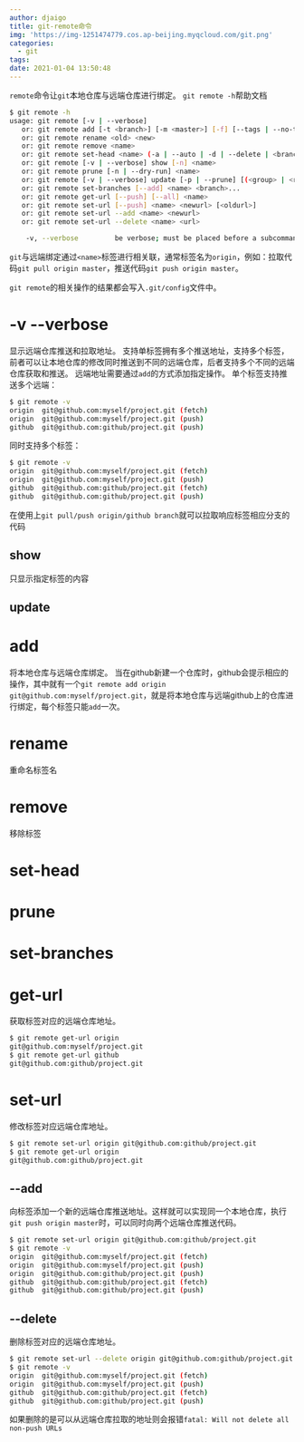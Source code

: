 ```yaml
---
author: djaigo
title: git-remote命令
img: 'https://img-1251474779.cos.ap-beijing.myqcloud.com/git.png'
categories:
  - git
tags:
date: 2021-01-04 13:50:48
---
```


`remote`命令让`git`本地仓库与远端仓库进行绑定。
`git remote -h`帮助文档
```sh
$ git remote -h 
usage: git remote [-v | --verbose]
   or: git remote add [-t <branch>] [-m <master>] [-f] [--tags | --no-tags] [--mirror=<fetch|push>] <name> <url>
   or: git remote rename <old> <new>
   or: git remote remove <name>
   or: git remote set-head <name> (-a | --auto | -d | --delete | <branch>)
   or: git remote [-v | --verbose] show [-n] <name>
   or: git remote prune [-n | --dry-run] <name>
   or: git remote [-v | --verbose] update [-p | --prune] [(<group> | <remote>)...]
   or: git remote set-branches [--add] <name> <branch>...
   or: git remote get-url [--push] [--all] <name>
   or: git remote set-url [--push] <name> <newurl> [<oldurl>]
   or: git remote set-url --add <name> <newurl>
   or: git remote set-url --delete <name> <url>

    -v, --verbose         be verbose; must be placed before a subcommand
```

`git`与远端绑定通过`<name>`标签进行相关联，通常标签名为`origin`，例如：拉取代码`git pull origin master`，推送代码`git push origin master`。

`git remote`的相关操作的结果都会写入`.git/config`文件中。

# -v --verbose
显示远端仓库推送和拉取地址。
支持单标签拥有多个推送地址，支持多个标签，前者可以让本地仓库的修改同时推送到不同的远端仓库，后者支持多个不同的远端仓库获取和推送。
远端地址需要通过`add`的方式添加指定操作。
单个标签支持推送多个远端：
```sh
$ git remote -v
origin  git@github.com:myself/project.git (fetch)
origin  git@github.com:myself/project.git (push)
github  git@github.com:github/project.git (push)
```

同时支持多个标签：
```sh
$ git remote -v
origin  git@github.com:myself/project.git (fetch)
origin  git@github.com:myself/project.git (push)
github  git@github.com:github/project.git (fetch)
github  git@github.com:github/project.git (push)
```

在使用上`git pull/push origin/github branch`就可以拉取响应标签相应分支的代码

## show
只显示指定标签的内容

## update

# add
将本地仓库与远端仓库绑定。
当在github新建一个仓库时，github会提示相应的操作，其中就有一个`git remote add origin git@github.com:myself/project.git`，就是将本地仓库与远端github上的仓库进行绑定，每个标签只能`add`一次。

# rename
重命名标签名

# remove
移除标签

# set-head

# prune

# set-branches

# get-url
获取标签对应的远端仓库地址。
```sh
$ git remote get-url origin
git@github.com:myself/project.git
$ git remote get-url github
git@github.com:github/project.git
```


# set-url
修改标签对应远端仓库地址。
```sh
$ git remote set-url origin git@github.com:github/project.git
$ git remote get-url origin                                  
git@github.com:github/project.git
```

## --add
向标签添加一个新的远端仓库推送地址。这样就可以实现同一个本地仓库，执行`git push origin master`时，可以同时向两个远端仓库推送代码。
```sh
$ git remote set-url origin git@github.com:github/project.git
$ git remote -v
origin  git@github.com:myself/project.git (fetch)
origin  git@github.com:myself/project.git (push)
origin  git@github.com:github/project.git (push)
github  git@github.com:github/project.git (fetch)
github  git@github.com:github/project.git (push)
```

## --delete
删除标签对应的远端仓库地址。
```sh
$ git remote set-url --delete origin git@github.com:github/project.git
$ git remote -v
origin  git@github.com:myself/project.git (fetch)
origin  git@github.com:myself/project.git (push)
github  git@github.com:github/project.git (fetch)
github  git@github.com:github/project.git (push)
```

如果删除的是可以从远端仓库拉取的地址则会报错`fatal: Will not delete all non-push URLs`



